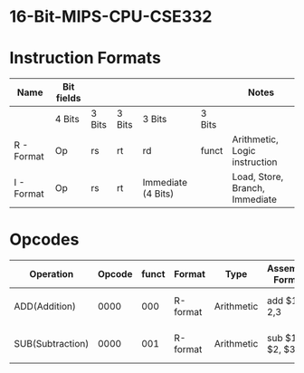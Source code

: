 # 16-Bit-MIPS-CPU-CSE332


# Instruction Formats

|Name        	   | Bit fields     |  |       |         |                   |         Notes                      |
| ---          	   | ---        | ---   |  ---    | ---               | ---    |      ----------                  |
|	           | 4 Bits     |3 Bits	| 3 Bits  | 3 Bits            | 3 Bits |                                  |
|R - Format	   | Op	        | rs	| rt	  |  rd               | funct  |   Arithmetic, Logic instruction  |
|I - Format	   | Op         | rs	| rt      | Immediate (4 Bits)|	       |   Load, Store, Branch, Immediate |



# Opcodes

|Operation        |	Opcode |  funct |	Format | Type       |	Assembly Format  |	Action        |
| -------        | ------- | ------ |-------   | -------    |   ------------     |      -------   |
|ADD(Addition)    | 0000    |  000   | R-format | Arithmetic |	add $1, $2 ,$3   |	$1 = $2 + $3  |
|SUB(Subtraction) |	0000   |  001   | R-format | Arithmetic |	sub $1, $2, $3   |	$1 = $2 - $3  |
